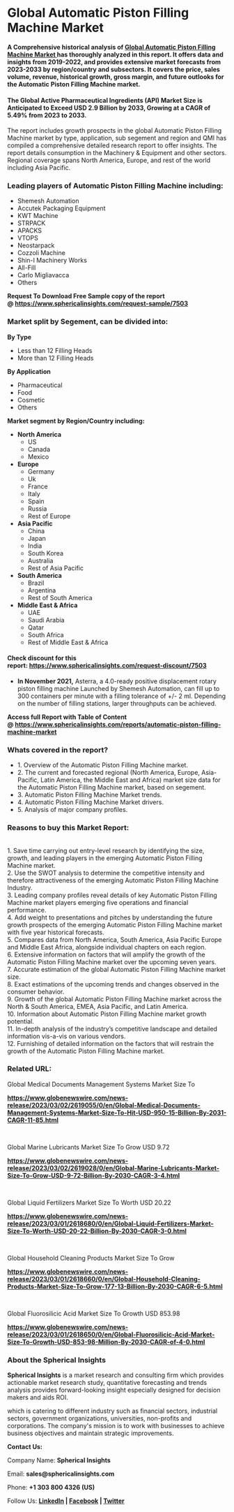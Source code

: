 <h1 class="news-post-title">Global Automatic Piston Filling Machine Market</h1>
<p><strong>A Comprehensive historical analysis of&nbsp;<a href="https://www.sphericalinsights.com/reports/automatic-piston-filling-machine-market" target="_blank" rel="noopener">Global Automatic Piston Filling Machine Market&nbsp;</a>has thoroughly analyzed in this report. It offers data and insights from 2019-2022, and provides extensive market forecasts from 2023-2033 by region/country and subsectors. It covers the price, sales volume, revenue, historical growth, gross margin, and future outlooks for the Automatic Piston Filling Machine market.</strong></p>
<h4><strong>The Global Active Pharmaceutical Ingredients (API) Market Size is Anticipated to Exceed USD 2.9 Billion by 2033, Growing at a CAGR of 5.49% from 2023 to 2033.</strong></h4>
<p>The report includes growth prospects in the global Automatic Piston Filling Machine market by type, application, sub segement and region and QMI has compiled a comprehensive detailed research report to offer insights. The report details consumption in the Machinery &amp; Equipment and other sectors. Regional coverage spans North America, Europe, and rest of the world including Asia Pacific.</p>
<h3><strong>Leading players of Automatic Piston Filling Machine including:</strong></h3>
<ul>
<li>Shemesh Automation</li>
<li>Accutek Packaging Equipment</li>
<li>KWT Machine</li>
<li>STRPACK</li>
<li>APACKS</li>
<li>VTOPS</li>
<li>Neostarpack</li>
<li>Cozzoli Machine</li>
<li>Shin-I Machinery Works</li>
<li>All-Fill</li>
<li>Carlo Migliavacca</li>
<li>Others &nbsp;&nbsp;</li>
</ul>
<p><strong>Request To Download Free Sample copy of the report @&nbsp;<a href="https://www.sphericalinsights.com/request-sample/7503">https://www.sphericalinsights.com/request-sample/7503</a></strong></p>
<h3><strong>Market split by Segement, can be divided into:</strong></h3>
<p><strong>By Type</strong></p>
<ul>
<li>Less than 12 Filling Heads</li>
<li>More than 12 Filling Heads</li>
</ul>
<p><strong>By</strong><strong>&nbsp;Application</strong></p>
<ul>
<li>Pharmaceutical</li>
<li>Food</li>
<li>Cosmetic</li>
<li>Others</li>
</ul>
<p><strong>Market segment by Region/Country including:</strong></p>
<ul>
<li><strong>North America</strong>
<ul>
<li>US</li>
<li>Canada</li>
<li>Mexico</li>
</ul>
</li>
<li><strong>Europe</strong>
<ul>
<li>Germany</li>
<li>Uk</li>
<li>France</li>
<li>Italy</li>
<li>Spain</li>
<li>Russia</li>
<li>Rest of Europe</li>
</ul>
</li>
<li><strong>Asia Pacific</strong>
<ul>
<li>China</li>
<li>Japan</li>
<li>India</li>
<li>South Korea</li>
<li>Australia</li>
<li>Rest of Asia Pacific</li>
</ul>
</li>
<li><strong>South America</strong>
<ul>
<li>Brazil</li>
<li>Argentina</li>
<li>Rest of South America</li>
</ul>
</li>
<li><strong>Middle East &amp; Africa</strong>
<ul>
<li>UAE</li>
<li>Saudi Arabia</li>
<li>Qatar</li>
<li>South Africa</li>
<li>Rest of Middle East &amp; Africa</li>
</ul>
</li>
</ul>
<h4>Check discount for this report:&nbsp;<a href="https://www.sphericalinsights.com/request-discount/7503">https://www.sphericalinsights.com/request-discount/7503</a></h4>
<ul>
<li><strong>In November 2021,</strong>&nbsp;Asterra, a 4.0-ready positive displacement rotary piston filling machine Launched by Shemesh Automation, can fill up to 300 containers per minute with a filling tolerance of +/- 2 ml. Depending on the number of filling stations, larger throughputs can be achieved.</li>
</ul>
<p><strong>Access full Report with Table of Content @&nbsp;<a href="https://www.sphericalinsights.com/reports/automatic-piston-filling-machine-market">https://www.sphericalinsights.com/reports/automatic-piston-filling-machine-market</a>&nbsp;</strong></p>
<h3><strong>Whats covered in the report?</strong></h3>
<ul>
<li>1. Overview of the Automatic Piston Filling Machine market.</li>
<li>2. The current and forecasted regional (North America, Europe, Asia-Pacific, Latin America, the Middle East and Africa) market size data for the Automatic Piston Filling Machine market, based on segement.</li>
<li>3. Automatic Piston Filling Machine Market trends.</li>
<li>4. Automatic Piston Filling Machine Market drivers.</li>
<li>5. Analysis of major company profiles.</li>
</ul>
<h3><strong>Reasons to buy this Market Report:</strong></h3>
<p><br />1. Save time carrying out entry-level research by identifying the size, growth, and leading players in the emerging Automatic Piston Filling Machine market.<br />2. Use the SWOT analysis to determine the competitive intensity and therefore attractiveness of the emerging Automatic Piston Filling Machine Industry.<br />3. Leading company profiles reveal details of key Automatic Piston Filling Machine market players emerging five operations and financial performance.<br />4. Add weight to presentations and pitches by understanding the future growth prospects of the emerging Automatic Piston Filling Machine market with five year historical forecasts.<br />5. Compares data from North America, South America, Asia Pacific Europe and Middle East Africa, alongside individual chapters on each region.<br />6. Extensive information on factors that will amplify the growth of the Automatic Piston Filling Machine market over the upcoming seven years.<br />7. Accurate estimation of the global Automatic Piston Filling Machine market size.<br />8. Exact estimations of the upcoming trends and changes observed in the consumer behavior.<br />9. Growth of the global Automatic Piston Filling Machine market across the North &amp; South America, EMEA, Asia Pacific, and Latin America.<br />10. Information about Automatic Piston Filling Machine market growth potential.<br />11. In-depth analysis of the industry&rsquo;s competitive landscape and detailed information vis-a-vis on various vendors.<br />12. Furnishing of detailed information on the factors that will restrain the growth of the Automatic Piston Filling Machine market.</p>
<h3><strong>Related URL:</strong></h3>
<p>Global Medical Documents Management Systems Market Size To</p>
<p><strong><a href="https://www.globenewswire.com/news-release/2023/03/02/2619055/0/en/Global-Medical-Documents-Management-Systems-Market-Size-To-Hit-USD-950-15-Billion-By-2031-CAGR-11-85.html">https://www.globenewswire.com/news-release/2023/03/02/2619055/0/en/Global-Medical-Documents-Management-Systems-Market-Size-To-Hit-USD-950-15-Billion-By-2031-CAGR-11-85.html</a>&nbsp;</strong></p>
<p>&nbsp;</p>
<p>Global Marine Lubricants Market Size To Grow USD 9.72</p>
<p><strong><a href="https://www.globenewswire.com/news-release/2023/03/02/2619028/0/en/Global-Marine-Lubricants-Market-Size-To-Grow-USD-9-72-Billion-By-2030-CAGR-3-4.html">https://www.globenewswire.com/news-release/2023/03/02/2619028/0/en/Global-Marine-Lubricants-Market-Size-To-Grow-USD-9-72-Billion-By-2030-CAGR-3-4.html</a>&nbsp;</strong></p>
<p>&nbsp;</p>
<p>Global Liquid Fertilizers Market Size To Worth USD 20.22</p>
<p><strong><a href="https://www.globenewswire.com/news-release/2023/03/01/2618680/0/en/Global-Liquid-Fertilizers-Market-Size-To-Worth-USD-20-22-Billion-By-2030-CAGR-3-0.html">https://www.globenewswire.com/news-release/2023/03/01/2618680/0/en/Global-Liquid-Fertilizers-Market-Size-To-Worth-USD-20-22-Billion-By-2030-CAGR-3-0.html</a>&nbsp;</strong></p>
<p>&nbsp;</p>
<p>Global Household Cleaning Products Market Size To Grow</p>
<p><strong><a href="https://www.globenewswire.com/news-release/2023/03/01/2618660/0/en/Global-Household-Cleaning-Products-Market-Size-To-Grow-177-13-Billion-By-2030-CAGR-6-5.html">https://www.globenewswire.com/news-release/2023/03/01/2618660/0/en/Global-Household-Cleaning-Products-Market-Size-To-Grow-177-13-Billion-By-2030-CAGR-6-5.html</a>&nbsp;</strong></p>
<p>&nbsp;</p>
<p>Global Fluorosilicic Acid Market Size To Growth USD 853.98</p>
<p><strong><a href="https://www.globenewswire.com/news-release/2023/03/01/2618650/0/en/Global-Fluorosilicic-Acid-Market-Size-To-Growth-USD-853-98-Million-By-2030-CAGR-of-4-0.html">https://www.globenewswire.com/news-release/2023/03/01/2618650/0/en/Global-Fluorosilicic-Acid-Market-Size-To-Growth-USD-853-98-Million-By-2030-CAGR-of-4-0.html</a>&nbsp;</strong></p>
<h3><strong>About the Spherical Insights</strong></h3>
<p><strong>Spherical Insights</strong>&nbsp;is a market research and consulting firm which provides actionable market research study, quantitative forecasting and trends analysis provides forward-looking insight especially designed for decision makers and aids ROI.</p>
<p>which is catering to different industry such as financial sectors, industrial sectors, government organizations, universities, non-profits and corporations. The company's mission is to work with businesses to achieve business objectives and maintain strategic improvements.</p>
<p><strong>Contact Us:</strong></p>
<p>Company Name:&nbsp;<strong>Spherical Insights</strong></p>
<p>Email:&nbsp;<strong>sales@sphericalinsights.com</strong></p>
<p>Phone:&nbsp;<strong>+1 303 800 4326 (US)</strong></p>
<p>Follow Us:&nbsp;<strong><a href="https://www.linkedin.com/company/spherical-insight/"><u>LinkedIn</u></a>&nbsp;|&nbsp;<a href="https://www.facebook.com/sphericalinsights22"><u>Facebook</u></a>&nbsp;|&nbsp;<a href="https://twitter.com/SInsights_US"><u>Twitter</u></a></strong></p>

